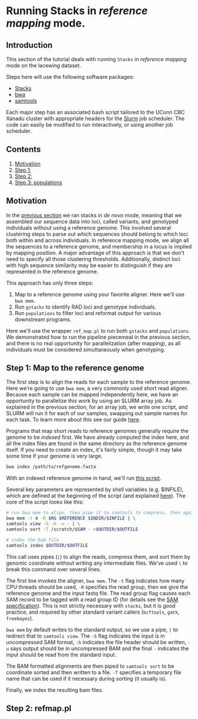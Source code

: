 # Running Stacks in _reference mapping_ mode. #

## Introduction

This section of the tutorial deals with running `Stacks` in _reference mapping_ mode on the lacewing dataset. 

Steps here will use the following software packages:

- [ Stacks ](http://catchenlab.life.illinois.edu/stacks/)
- [ bwa ](http://bio-bwa.sourceforge.net/)
- [ samtools ](http://www.htslib.org/doc/samtools.html)

Each major step has an associated bash script tailored to the UConn CBC Xanadu cluster with appropriate headers for the [Slurm](https://slurm.schedmd.com/documentation.html) job scheduler. The code can easily be modified to run interactively, or using another job scheduler. 

## Contents
  
1.    [ Motivation ](#Motivation)
2.    [ Step 1:  ](#Map-to-the-reference-genome)
3.    [ Step 2:  ](#)
3.    [ Step 3: populations ](#Step-2-populations)

## Motivation

In the [previous section](/01b_Lacewings_stacksdenovo.md) we ran stacks in _de novo_ mode, meaning that we assembled our sequence data into loci, called variants, and genotyped individuals without using a reference genome. This involved several clustering steps to parse out which sequences should belong to which loci both within and across individuals. In reference mapping mode, we align all the sequences to a reference genome, and membership in a locus is implied by mapping position. A major advantage of this approach is that we don't need to specify all those clustering thresholds. Additionally, distinct loci with high sequence similarity may be easier to distinguish if they are represented in the reference genome. 

This approach has only three steps:

1. Map to a reference genome using your favorite aligner. Here we'll use `bwa mem`. 
2. Run `gstacks` to identify RAD loci and genotype individuals. 
3. Run `populations` to filter loci and reformat output for various downstream programs. 

Here we'll use the wrapper `ref_map.pl` to run both `gstacks` and `populations`. We demonstrated how to run the pipeline piecemeal in the previous section, and there is no real opportunity for parallelization (after mapping), as all individuals must be considered simultaneously when genotyping. 

## Step 1: Map to the reference genome

The first step is to align the reads for each sample to the reference genome. Here we're going to use `bwa mem`, a very commonly used short read aligner. Because each sample can be mapped independently here, we have an opportunity to parallelize this work by using an SLURM array job. As explained in the previous section, for an array job, we write one script, and SLURM will run it for each of our samples, swapping out sample names for each task. To learn more about this see our guide [here](https://github.com/CBC-UCONN/CBC_Docs/wiki/Job-arrays-on-Xanadu). 

Programs that map short reads to reference genomes generally require the genome to be _indexed_ first. We have already computed the index here, and all the index files are found in the same directory as the reference genome itself. If you need to create an index, it's fairly simple, though it may take some time if your genome is very large. 

```bash
bwa index /path/to/refgenome.fasta
```

With an indexed reference genome in hand, we'll run [this script](/scripts/lacewings/c1_bwaalign.sh). 

Several key parameters are represented by shell variables (e.g. $INFILE), which are defined at the beginning of the script (and explained [here](/00_preliminaries.md)). The core of the script looks like this:

```bash
# run bwa mem to align, then pipe it to samtools to compress, then again to sort
bwa mem -t 4 -R $RG $REFERENCE $INDIR/$INFILE | \
samtools view -S -h -u - | \
samtools sort -T /scratch/$SAM - >$OUTDIR/$OUTFILE

# index the bam file
samtools index $OUTDIR/$OUTFILE
```

This call uses pipes (`|`) to align the reads, compress them, and sort them by genomic coordinate without writing any intermediate files. We've used `\` to break this command over several lines. 

The first line invokes the aligner, `bwa mem`. The `-t` flag indicates how many CPU threads should be used, `-R` specifies the read group, then we give the reference genome and the input fastq file. The read group flag causes each SAM record to be tagged with a read group ID (for details see the [SAM specification](https://samtools.github.io/hts-specs/SAMv1.pdf)). This is not strictly necessary with `stacks`, but it is good practice, and required by other standard variant callers (`bcftools`, `gatk`, `freebayes`). 

`bwa mem` by default writes to the standard output, so we use a pipe, `|` to redirect that to `samtools view`. The `-S` flag indicates the input is in uncompressed SAM format, `-h` indicates the file header should be written, `-u` says output should be in uncompressed BAM and the final `-` indicates the input should be read from the standard input. 

The BAM formatted alignments are then piped to `samtools sort` to be coordinate sorted and then written to a file. `-T` specifies a temporary file name that can be used if it necessary during sorting (it usually is). 

Finally, we index the resulting bam files. 

## Step 2: refmap.pl


